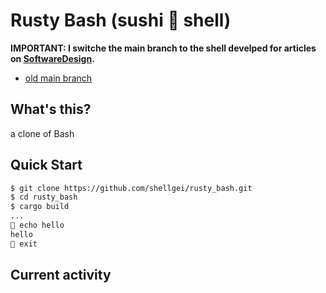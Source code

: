 # Rusty Bash (sushi 🍣 shell)


**IMPORTANT: I switche the main branch to the shell develped for articles on [SoftwareDesign](https://gihyo.jp/magazine/SD).**

* [old main branch](https://github.com/shellgei/rusty_bash/tree/alpha_main)

## What's this?

a clone of Bash 

## Quick Start

```bash
$ git clone https://github.com/shellgei/rusty_bash.git
$ cd rusty_bash
$ cargo build
...
🍣 echo hello
hello
🍣 exit
```

## Current activity
